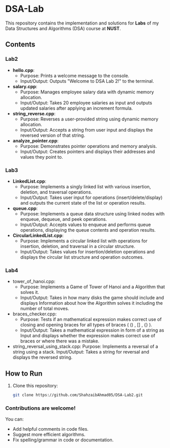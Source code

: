 # DSA-Lab

This repository contains the implementation and solutions for **Labs** of my Data Structures and Algorithms (DSA) course at **NUST**.

## Contents
### Lab2
- **hello.cpp**:
  - Purpose: Prints a welcome message to the console.
  - Input/Output: Outputs "Welcome to DSA Lab 2!" to the terminal.
- **salary.cpp**:
  - Purpose: Manages employee salary data with dynamic memory allocation.
  - Input/Output: Takes 20 employee salaries as input and outputs updated salaries after applying an increment formula.
- **string_reverse.cpp**:
  - Purpose: Reverses a user-provided string using dynamic memory allocation.
  - Input/Output: Accepts a string from user input and displays the reversed version of that string.
- **analyze_pointer.cpp**:
  - Purpose: Demonstrates pointer operations and memory analysis.
  - Input/Output: Creates pointers and displays their addresses and values they point to.
### Lab3
- **LinkedList.cpp**:
  - Purpose: Implements a singly linked list with various insertion, deletion, and traversal operations.
  - Input/Output: Takes user input for operations (insert/delete/display) and outputs the current state of the list or operation results.
- **queue.cpp**:
  - Purpose: Implements a queue data structure using linked nodes with enqueue, dequeue, and peek operations.
  - Input/Output: Accepts values to enqueue and performs queue operations, displaying the queue contents and operation results.
- **CircularLinkedList.cpp**:
  - Purpose: Implements a circular linked list with operations for insertion, deletion, and traversal in a circular structure.
  - Input/Output: Takes values for insertion/deletion operations and displays the circular list structure and operation outcomes.
### Lab4
- tower_of_hanoi.cpp:
  - Purpose: Implements a Game of Tower of Hanoi and a Algorithm that solves it.
  - Input/Output: Takes in how many disks the game should include and displays Information about how the Algorithm solves it including the number of total moves.
- braces_checker.cpp:
  - Purpose: Tests if an mathematical expression makes correct use of closing and opening braces for all types of braces ( () , [] , {} ).
  - Input/Output: Takes a mathematical expression in form of a string as Input and displays whether the expression makes correct use of braces or where there was a mistake.
- string_reversal_using_stack.cpp:
  Purpose: Implements a reversal of a string using a stack.
  Input/Output: Takes a string for reversal and displays the reversed string.


## How to Run
1. Clone this repository:
   ```bash
   git clone https://github.com/ShahzaibAhmad05/DSA-Lab2.git

   ```

### Contributions are welcome! 

You can:

- Add helpful comments in code files.
- Suggest more efficient algorithms.
- Fix spelling/grammar in code or documentation.


